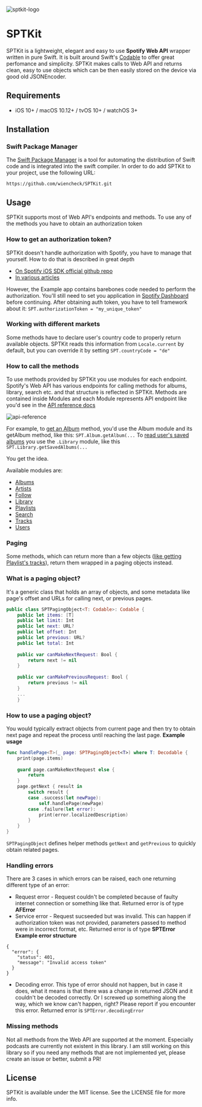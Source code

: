 ![sptkit-logo](https://i.imgur.com/knXnBP8.png)

# SPTKit

SPTKit is a lightweight, elegant and easy to use **Spotify Web API** wrapper written in pure Swift. It is built around Swift's [Codable](https://developer.apple.com/documentation/foundation/archives_and_serialization/encoding_and_decoding_custom_types) to offer great perfomance and simplicity. SPTKit makes calls to Web API and returns clean, easy to use objects which can be then easily stored on the device via good old JSONEncoder.

## Requirements
* iOS 10+ / macOS 10.12+ / tvOS 10+ / watchOS 3+

## Installation
### Swift Package Manager

The [Swift Package Manager](https://swift.org/package-manager/) is a tool for automating the distribution of Swift code and is integrated into the swift compiler. 
In order to do add SPTKit to your project, use the following URL:

`https://github.com/wiencheck/SPTKit.git`

## Usage
SPTKit supports most of Web API's endpoints and methods. To use any of the methods you have to obtain an authorization token

### How to get an authorization token?
SPTKit doesn't handle authorization with Spotify, you have to manage that yourself. How to do that is described in great depth
* [On Spotify iOS SDK official github repo](https://github.com/spotify/ios-sdk)
* [In various articles](https://medium.com/@brianhans/getting-started-with-the-spotify-ios-sdk-435607216ecc)

However, the Example app contains barebones code needed to perform the authorization. You'll still need to set you application in [Spotify Dashboard](https://developer.spotify.com/dashboard/login) before continuing.
After obtaining auth token, you have to tell framework about it:
`SPT.authorizationToken = "my_unique_token"`

### Working with different markets
Some methods have to declare user's country code to properly return available objects. SPTKit reads this information from `Locale.current` by default, but you can override it by setting
`SPT.countryCode = "de"`

### How to call the methods
To use methods provided by SPTKit you use modules for each endpoint. Spotify's Web API has various endpoints for calling methods for albums, library, search etc. and that structure is reflected in SPTKit. Methods are contained inside Modules and each Module represents API endpoint like you'd see in the [API reference docs](https://developer.spotify.com/documentation/web-api/reference/)

![api-reference](https://i.imgur.com/31oYFzL.png)

For example, to [get an Album](https://developer.spotify.com/documentation/web-api/reference/albums/get-album/) method, you'd use the Album module and its getAlbum method, like this:
`SPT.Album.getAlbum(...`
To [read user's saved albums](https://developer.spotify.com/documentation/web-api/reference/library/get-users-saved-albums/) you use the `.Library` module, like this
`SPT.Library.getSavedAlbums(...`

You get the idea.

Available modules are:
* [Albums](https://developer.spotify.com/documentation/web-api/reference/albums)
* [Artists](https://developer.spotify.com/documentation/web-api/reference/artists)
* [Follow](https://developer.spotify.com/documentation/web-api/reference/follow)
* [Library](https://developer.spotify.com/documentation/web-api/reference/library)
* [Playlists](https://developer.spotify.com/documentation/web-api/reference/playlists)
* [Search](https://developer.spotify.com/documentation/web-api/reference/search/search)
* [Tracks](https://developer.spotify.com/documentation/web-api/reference/tracks)
* [Users](https://developer.spotify.com/documentation/web-api/reference/users-profile/)

### Paging
Some methods, which can return more than a few objects ([like getting Playlist's tracks](https://developer.spotify.com/documentation/web-api/reference/playlists/get-playlists-tracks/)), return them wrapped in a paging objects instead. 
### What is a paging object? 
    
It's a generic class that holds an array of objects, and some metadata like page's offset and URLs for calling next, or previous pages.
```swift
public class SPTPagingObject<T: Codable>: Codable {
    public let items: [T]
    public let limit: Int
    public let next: URL?
    public let offset: Int
    public let previous: URL?
    public let total: Int
    
    public var canMakeNextRequest: Bool {
        return next != nil
    }
    
    public var canMakePreviousRequest: Bool {
        return previous != nil
    }
    ...
    }
```
### How to use a paging object?
You would typically extract objects from current page and then try to obtain next page and repeat the process until reaching the last page.
**Example usage**
```swift
func handlePage<T>(_ page: SPTPagingObject<T>) where T: Decodable {
    print(page.items)
    
    guard page.canMakeNextRequest else {
        return
    }
    page.getNext { result in
        switch result {
        case .success(let newPage):
            self.handlePage(newPage)
        case .failure(let error):
            print(error.localizedDescription)
        }
    }
}
```
`SPTPagingObject` defines helper methods `getNext` and `getPrevious`  to quickly obtain related pages.

### Handling errors
There are 3 cases in which errors can be raised, each one returning different type of an error:
* Request error - Request couldn't be completed because of faulty internet connection or something like that. Returned error is of type **AFError**
* Service error - Request sucseeded but was invalid. This can happen if authorization token was not provided, parameters passed to method were in incorrect format, etc. Returned error is of type **SPTError**
**Example error structure**
```
{
  "error": {
    "status": 401,
    "message": "Invalid access token"
  }
}
```
* Decoding error. This type of error should not happen, but in case it does, what it means is that there was a change in returned JSON and it couldn't be decoded correctly. Or I screwed up something along the way, which we know can't happen, right? Please report if you encounter this error. Returned error is `SPTError.decodingError`

### Missing methods
Not all methods from the Web API are supported at the moment. Especially podcasts are currently not existent in this library. I am still working on this library so if you need any methods that are not implemented yet, please create an issue or better, submit a PR!

## License
SPTKit is available under the MIT license. See the LICENSE file for more info.
